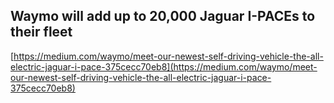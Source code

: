 ## Waymo will add up to 20,000 Jaguar I-PACEs to their fleet
  
  [https://medium.com/waymo/meet-our-newest-self-driving-vehicle-the-all-electric-jaguar-i-pace-375cecc70eb8](https://medium.com/waymo/meet-our-newest-self-driving-vehicle-the-all-electric-jaguar-i-pace-375cecc70eb8)